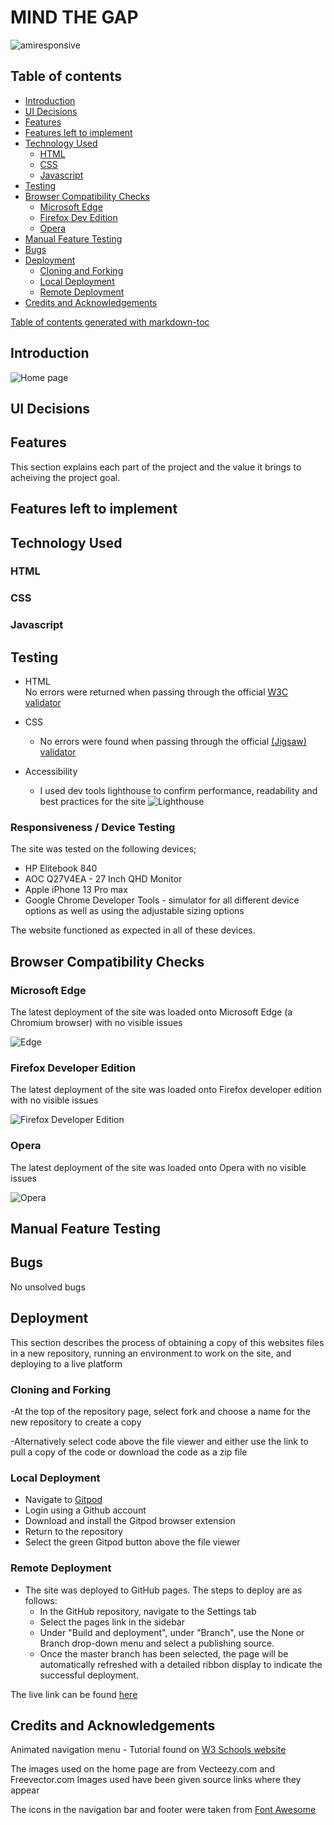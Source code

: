 # MIND THE GAP

![amiresponsive](/assets/images/site-screenshots/am-i-responsive.png "Site responsiveness test")

## Table of contents

- [Introduction](#introduction)
- [UI Decisions](#ui-decisions)
- [Features](#features)
- [Features left to implement](#features-left-to-implement)
- [Technology Used](#technology-used)
  - [HTML](#html)
  - [CSS](#css)
  - [Javascript](#javascript)
- [Testing](#testing)
- [Browser Compatibility Checks](#browser-compatibility-checks)
  - [Microsoft Edge](#microsoft-edge)
  - [Firefox Dev Edition](#firefox-developer-edition)
  - [Opera](#opera)
- [Manual Feature Testing](#manual-feature-testing)
- [Bugs](#bugs)
- [Deployment](#deployment)
  - [Cloning and Forking](#cloning-and-forking)
  - [Local Deployment](#local-deployment)
  - [Remote Deployment](#remote-deployment)
- [Credits and Acknowledgements](#credits-and-acknowledgements)

[Table of contents generated with markdown-toc](http://ecotrust-canada.github.io/markdown-toc/)

## Introduction

![Home page](/assets/images/site-screenshots/home-page.png "Site home page")

## UI Decisions

## Features

This section explains each part of the project and the value it brings to acheiving the project goal.

## Features left to implement

## Technology Used

### HTML

### CSS

### Javascript

## Testing

- HTML  
  No errors were returned when passing through the official [W3C validator]()

- CSS
  - No errors were found when passing through the official [(Jigsaw) validator]()

- Accessibility
  - I used dev tools lighthouse to confirm performance, readability and best practices for the site
  ![Lighthouse](/assets/images/site-screenshots/lighthouse.png)

### Responsiveness / Device Testing

The site was tested on the following devices;

- HP Elitebook 840
- AOC Q27V4EA - 27 Inch QHD Monitor
- Apple iPhone 13 Pro max
- Google Chrome Developer Tools - simulator for all different device options as well as using the adjustable sizing options

The website functioned as expected in all of these devices.

## Browser Compatibility Checks

### Microsoft Edge

The latest deployment of the site was loaded onto Microsoft Edge (a Chromium browser) with no visible issues

![Edge](/assets/images/site-screenshots/edge.png "Microsoft Edge")

### Firefox Developer Edition

The latest deployment of the site was loaded onto Firefox developer edition with no visible issues

![Firefox Developer Edition](/assets/images/site-screenshots/firefox-dev.png)

### Opera

The latest deployment of the site was loaded onto Opera with no visible issues

![Opera](/assets/images/site-screenshots/opera.png)

## Manual Feature Testing

## Bugs

No unsolved bugs

## Deployment

This section describes the process of obtaining a copy of this websites files in a new repository, running an environment to work on the site, and deploying to a live platform

### Cloning and Forking

-At the top of the repository page, select fork and choose a name for the new repository to create a copy

-Alternatively select code above the file viewer and either use the link to pull a copy of the code or download the code as a zip file

### Local Deployment

- Navigate to [Gitpod](https://gitpod.io/)
- Login using a Github account
- Download and install the Gitpod browser extension
- Return to the repository
- Select the green Gitpod button above the file viewer

### Remote Deployment

- The site was deployed to GitHub pages. The steps to deploy are as follows:
  - In the GitHub repository, navigate to the Settings tab
  - Select the pages link in the sidebar
  - Under "Build and deployment", under "Branch", use the None or Branch drop-down menu and select a publishing source.
  - Once the master branch has been selected, the page will be automatically refreshed with a detailed ribbon display to indicate the successful deployment.

The live link can be found [here](https://bwnc-code.github.io/mind-the-gap/index.html)

## Credits and Acknowledgements

Animated navigation menu - Tutorial found on [W3 Schools website](https://www.w3schools.com/howto/howto_js_sidenav.asp)

The images used on the home page are from Vecteezy.com and Freevector.com
Images used have been given source links where they appear

The icons in the navigation bar and footer were taken from [Font Awesome](https://fontawesome.com/)